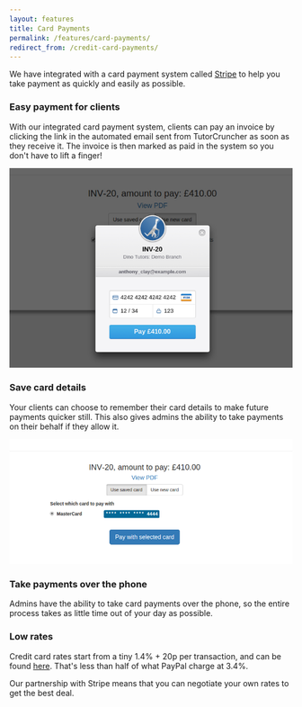 ```yaml
---
layout: features
title: Card Payments
permalink: /features/card-payments/
redirect_from: /credit-card-payments/
---
```

We have integrated with a card payment system called [Stripe](www.stripe.com) to help you take payment as quickly and easily as possible.

### Easy payment for clients

With our integrated card payment system, clients can pay an invoice by clicking the link in the automated email sent from TutorCruncher as soon as they receive it. The invoice is then marked as paid in the system so you don't have to lift a finger!

<a href="/img/features/stripe-payment.jpg" data-lightbox="lightbox" class="thumbnail">
  <img src="/img/features/stripe-payment.jpg" alt-text="Stripe card payment"/>
</a>

### Save card details

Your clients can choose to remember their card details to make future payments quicker still. This also gives admins the ability to take payments on their behalf if they allow it.

<a href="/img/features/saved-card.png" data-lightbox="lightbox" class="thumbnail">
  <img src="/img/features/saved-card.png" alt-text="Stripe saved card"/>
</a>

### Take payments over the phone

Admins have the ability to take card payments over the phone, so the entire process takes as little time out of your day as possible.

### Low rates

Credit card rates start from a tiny 1.4% + 20p per transaction, and can be found [here](/pricing#stripe-details). That's less than half of what PayPal charge at 3.4%.

Our partnership with Stripe means that you can negotiate your own rates to get the best deal.
